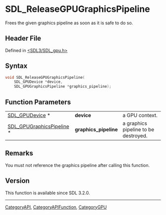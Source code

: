 # SDL_ReleaseGPUGraphicsPipeline

Frees the given graphics pipeline as soon as it is safe to do so.

## Header File

Defined in [<SDL3/SDL_gpu.h>](https://github.com/libsdl-org/SDL/blob/main/include/SDL3/SDL_gpu.h)

## Syntax

```c
void SDL_ReleaseGPUGraphicsPipeline(
    SDL_GPUDevice *device,
    SDL_GPUGraphicsPipeline *graphics_pipeline);
```

## Function Parameters

|                                                      |                       |                                      |
| ---------------------------------------------------- | --------------------- | ------------------------------------ |
| [SDL_GPUDevice](SDL_GPUDevice) *                     | **device**            | a GPU context.                       |
| [SDL_GPUGraphicsPipeline](SDL_GPUGraphicsPipeline) * | **graphics_pipeline** | a graphics pipeline to be destroyed. |

## Remarks

You must not reference the graphics pipeline after calling this function.

## Version

This function is available since SDL 3.2.0.





----
[CategoryAPI](CategoryAPI), [CategoryAPIFunction](CategoryAPIFunction), [CategoryGPU](CategoryGPU)


